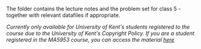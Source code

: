 The folder contains the lecture notes and the problem set for class 5 - together with relevant datafiles if appropriate.

*Currently only available for University of Kent's students registered to the course due to the University of Kent's Copyright Policy. If you are a student registered in the MA5953 course, you can access the material [here]()*

